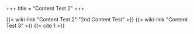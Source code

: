 +++
title = "Content Test 2"
+++

{{< wiki-link "Content Test 2" "2nd Content Test" >}}
{{< wiki-link "Content Test 3" >}} {{< cite 1 >}}